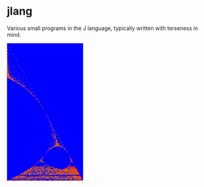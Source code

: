 # jlang

Various small programs in the J language, typically written with terseness in mind.

![Plot of the logistic map.](https://github.com/nlc/jlang/raw/master/log_of_logistic_map.png?raw=true)
